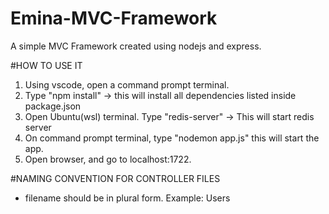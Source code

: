 # Emina-MVC-Framework
A simple MVC Framework created using nodejs and express.

#HOW TO USE IT
1. Using vscode, open a command prompt terminal.
2. Type "npm install" -> this will install all dependencies listed inside package.json
3. Open Ubuntu(wsl) terminal. Type "redis-server" -> This will start redis server
4. On command prompt terminal, type "nodemon app.js" this will start the app.
5. Open browser, and go to localhost:1722.

#NAMING CONVENTION FOR CONTROLLER FILES
- filename should be in plural form. Example: Users